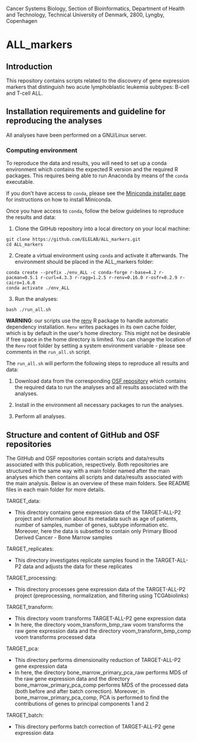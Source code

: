 Cancer Systems Biology, Section of Bioinformatics, Department of Health and Technology, Technical University of Denmark, 2800, Lyngby, Copenhagen

# ALL_markers

## Introduction

This repository contains scripts related to the discovery of gene expression markers 
that distinguish two acute lymphoblastic leukemia subtypes: B-cell and T-cell ALL. 

## Installation requirements and guideline for reproducing the analyses

All analyses have been performed on a GNU/Linux server. 

### Computing environment

To reproduce the data and results, you will need to set up a conda environment which
contains the expected R version and the required R packages. This requires being able
to run Anaconda by means of the `conda` executable. 

If you don't have access to `conda`, please see the [Miniconda installer page](https://docs.conda.io/en/latest/miniconda.html)
for instructions on how to install Miniconda. 

Once you have access to `conda`, follow the below guidelines to reproduce the results
and data:

1. Clone the GitHub repository into a local directory on your local machine:

```
git clone https://github.com/ELELAB/ALL_markers.git
cd ALL_markers
```

2. Create a virtual environment using `conda` and activate it afterwards. 
The environment should be placed in the ALL_markers folder:

```
conda create --prefix ./env_ALL -c conda-forge r-base=4.2 r-pacman=0.5.1 r-curl=4.3.3 r-ragg=1.2.5 r-renv=0.16.0 r-osfr=0.2.9 r-cairo=1.6.0
conda activate ./env_ALL
```

3. Run the analyses:

```
bash ./run_all.sh
```

**WARNING**: our scripts use the [renv](https://rstudio.github.io/renv/articles/renv.html) 
R package to handle automatic dependency installation. `Renv` writes packages in 
its own cache folder, which is by default in the user's home directory. This might not be 
desirable if free space in the home directory is limited. You can change the location of 
the `Renv` root folder by setting a system environment variable - please see comments 
in the `run_all.sh` script.

The `run_all.sh` will perform the following steps to reproduce all results and data:

1. Download data from the corresponding [OSF repository](https://osf.io/kgfpv/) which
contains the required data to run the analyses and all results associated with the analyses. 

2. Install in the environment all necessary packages to run the analyses.

3. Perform all analyses. 

## Structure and content of GitHub and OSF repositories

The GitHub and OSF repositories contain scripts and data/results associated
with this publication, respectively. Both repositories are structured in the
same way with a main folder named after the main analyses which then contains 
all scripts and data/results associated with the main analysis. Below is an
overview of these main folders. See README files in each main folder for more
details.

TARGET_data:
- This directory contains gene expression data of the TARGET-ALL-P2 project and
  information about its metadata such as age of patients, number of samples,
  number of genes, subtype information etc. Moreover, here the data is
  subsetted to contain only Primary Blood Derived Cancer - Bone Marrow samples 

TARGET_replicates:
- This directory investigates replicate samples found in the TARGET-ALL-P2
  data and adjusts the data for these replicates
  
TARGET_processing:
- This directory processes gene expression data of the TARGET-ALL-P2
  project (preprocessing, normalization, and filtering using TCGAbiolinks) 
  
TARGET_transform:
- This directory voom transforms TARGET-ALL-P2 gene expression data
- In here, the directory voom_transform_bmp_raw voom transforms the raw
  gene expression data and the directory voom_transform_bmp_comp voom
  transforms processed data

TARGET_pca:
- This directory performs dimensionality reduction of TARGET-ALL-P2 gene expression
  data
- In here, the directory bone_marrow_primary_pca_raw performs MDS of the raw gene
  expression data and the directory bone_marrow_primary_pca_comp performs MDS of 
  the processed data (both before and after batch correction). Moreover, in 
  bone_marrow_primary_pca_comp, PCA is performed to find the contributions 
  of genes to principal components 1 and 2 

TARGET_batch:
- This directory performs batch correction of TARGET-ALL-P2 gene expression data



